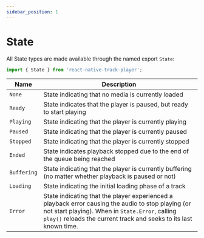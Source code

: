 ```yaml
---
sidebar_position: 1
---
```


# State

All State types are made available through the named export `State`:

```ts
import { State } from 'react-native-track-player';
```

| Name | Description |
|------|-------------|
| `None`        | State indicating that no media is currently loaded |
| `Ready`       | State indicates that the player is paused, but ready to start playing |
| `Playing`     | State indicating that the player is currently playing |
| `Paused`      | State indicating that the player is currently paused |
| `Stopped`     | State indicating that the player is currently stopped |
| `Ended`       | State indicates playback stopped due to the end of the queue being reached |
| `Buffering`   | State indicating that the player is currently buffering (no matter whether playback is paused or not) |
| `Loading`     | State indicating the initial loading phase of a track |
| `Error`       | State indicating that the player experienced a playback error causing the audio to stop playing (or not start playing). When in `State.Error`, calling `play()` reloads the current track and seeks to its last known time. |
